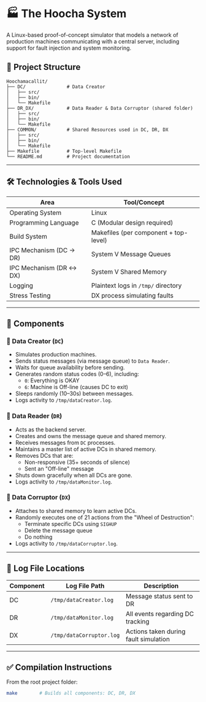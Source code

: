 # 🏭 The Hoocha System

A Linux-based proof-of-concept simulator that models a network of production machines communicating with a central server, including support for fault injection and system monitoring.

## 📁 Project Structure

```
Hoochamacallit/
├── DC/               # Data Creator
│   ├── src/
│   ├── bin/
│   └── Makefile
├── DR_DX/            # Data Reader & Data Corruptor (shared folder)
│   ├── src/
│   ├── bin/
│   └── Makefile
├── COMMON/           # Shared Resources used in DC, DR, DX
│   ├── src/
│   ├── bin/
│   └── Makefile
├── Makefile          # Top-level Makefile
└── README.md         # Project documentation
```
---

## 🛠️ Technologies & Tools Used

| Area                     | Tool/Concept                         |
|--------------------------|--------------------------------------|
| Operating System         | Linux                                |
| Programming Language     | C (Modular design required)          |
| Build System             | Makefiles (per component + top-level)|
| IPC Mechanism (DC → DR)  | System V Message Queues              |
| IPC Mechanism (DR ↔ DX)  | System V Shared Memory               |
| Logging                  | Plaintext logs in `/tmp/` directory  |
| Stress Testing           | DX process simulating faults         |

---

## 🧱 Components

### 🔹 Data Creator (`DC`)
- Simulates production machines.
- Sends status messages (via message queue) to `Data Reader`.
- Waits for queue availability before sending.
- Generates random status codes (0–6), including:
  - `0`: Everything is OKAY
  - `6`: Machine is Off-line (causes DC to exit)
- Sleeps randomly (10–30s) between messages.
- Logs activity to `/tmp/dataCreator.log`.

### 🔹 Data Reader (`DR`)
- Acts as the backend server.
- Creates and owns the message queue and shared memory.
- Receives messages from `DC` processes.
- Maintains a master list of active DCs in shared memory.
- Removes DCs that are:
  - Non-responsive (35+ seconds of silence)
  - Sent an "Off-line" message
- Shuts down gracefully when all DCs are gone.
- Logs activity to `/tmp/dataMonitor.log`.

### 🔹 Data Corruptor (`DX`)
- Attaches to shared memory to learn active DCs.
- Randomly executes one of 21 actions from the "Wheel of Destruction":
  - Terminate specific DCs using `SIGHUP`
  - Delete the message queue
  - Do nothing
- Logs activity to `/tmp/dataCorruptor.log`.

---

## 📄 Log File Locations

| Component | Log File Path            | Description                            |
|-----------|--------------------------|----------------------------------------|
| DC        | `/tmp/dataCreator.log`   | Message status sent to DR              |
| DR        | `/tmp/dataMonitor.log`   | All events regarding DC tracking       |
| DX        | `/tmp/dataCorruptor.log` | Actions taken during fault simulation  |

---

## ✅ Compilation Instructions

From the root project folder:

```bash
make        # Builds all components: DC, DR, DX
